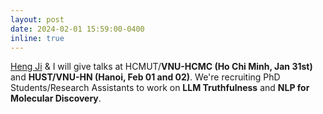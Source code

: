 ```yaml
---
layout: post
date: 2024-02-01 15:59:00-0400
inline: true
---
```


[Heng Ji](https://blender.cs.illinois.edu/hengji.html) & I will give talks at HCMUT/**VNU-HCMC (Ho Chi Minh, Jan 31st)** and **HUST/VNU-HN (Hanoi, Feb 01 and 02)**. We're recruiting PhD Students/Research Assistants to work on **LLM Truthfulness** and **NLP for Molecular Discovery**.
